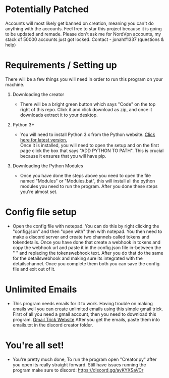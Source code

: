 # Potentially Patched
Accounts will most likely get banned on creation, meaning you can't do anything with the accounts. Feel free to star this project because it is going to be updated and remade. Please don't ask me for NordVpn accounts, my stack of 50000 accounts just got locked. Contact - jonah#1337 (questions & help)

# Requirements / Setting up
There will be a few things you will need in order to run this program on your machine.
1. Downloading the creator
   - There will be a bright green button which says "Code" on the top right of this repo. Click it and click download as zip, and once it downloads extract it to your desktop.
 
2. Python 3+
   - You will need to install Python 3.x from the Python website. [Click here for latest version.](https://www.python.org/ftp/python/3.10.0/python-3.10.0-amd64.exe)  
   Once it is installed, you will need to open the setup and on the first page click the box that says "ADD PYTHON TO PATH". This is crucial because it ensures that you will have pip.
   
   
3. Downloading the Python Modules
   - Once you have done the steps above you need to open the file named "Modules" or "Modules.bat", this will install all the python modules you need to run the program. After you 
   done these steps you're almost set.
   

# Config file setup
   - Open the config file with notepad. You can do this by right clicking the "config.json" and then "open with" then with notepad. You then need to make a discord server and        create two channels called tokens and tokendetails. Once you have done that create a webhook in tokens and copy the webhook url and paste it in the config.json file in-between
   the " " and replacing the tokenswebhook text. After you do that do the same for the detailswebhook and making sure its integrated with the detailschannel. Once you complete 
   them both you can save the config file and exit out of it.
   
# Unlimited Emails
   - This program needs emails for it to work. Having trouble on making emails well you can create unlimited emails using this simple gmail trick. First of all you need a gmail    account, then you need to download this program. [Gmail Trick Website](https://generator.email/blog/gmail-generator) After you get the emails, paste them into emails.txt in      the discord creator folder.
   
# You're all set!
   - You're pretty much done, To run the program open "Creator.py" after you open its really straight forward. Still have issues running the program make sure to discord: https://discord.gg/avKYXSaVCr
   
   
